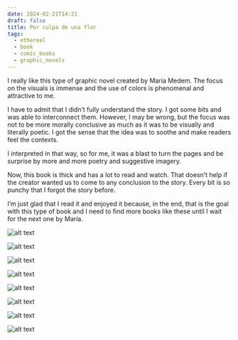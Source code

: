 ```yaml
---
date: 2024-02-21T14:21
draft: false
title: Por culpa de una flor
tags:
  - ethereal
  - book
  - comic_books
  - graphic_novels
---
```


I really like this type of graphic novel created by María Medem. The focus on the visuals is immense and the use of colors is phenomenal and attractive to me.

I have to admit that I didn’t fully understand the story. I got some bits and was able to interconnect them. However, I may be wrong, but the focus was not to be more morally conclusive as much as it was to be visually and literally poetic. I got the sense that the idea was to soothe and make readers feel the contexts.

I interpreted in that way, so for me, it was a blast to turn the pages and be surprise by more and more poetry and suggestive imagery.

Now, this book is thick and has a lot to read and watch. That doesn’t help if the creator wanted us to come to any conclusion to the story. Every bit is so punchy that I forgot the story before.

I’m just glad that I read it and enjoyed it because, in the end, that is the goal with this type of book and I need to find more books like these until I wait for the next one by María.

![alt text](../attachment/image-edits/por-culpa-de-una-flor_20240221_135203.jpg)

![alt text](../attachment/image-edits/por-culpa-de-una-flor_20240221_135043.jpg)

![alt text](../attachment/image-edits/por-culpa-de-una-flor_20240221_134912.jpg)

![alt text](../attachment/image-edits/por-culpa-de-una-flor_20240221_134815.jpg)

![alt text](../attachment/image-edits/por-culpa-de-una-flor_20240221_134728.jpg)

![alt text](../attachment/image-edits/por-culpa-de-una-flor_20240221_134634.jpg)

![alt text](../attachment/image-edits/por-culpa-de-una-flor_20240221_134541.jpg)

![alt text](../attachment/image-edits/por-culpa-de-una-flor_20240221_134504.jpg)